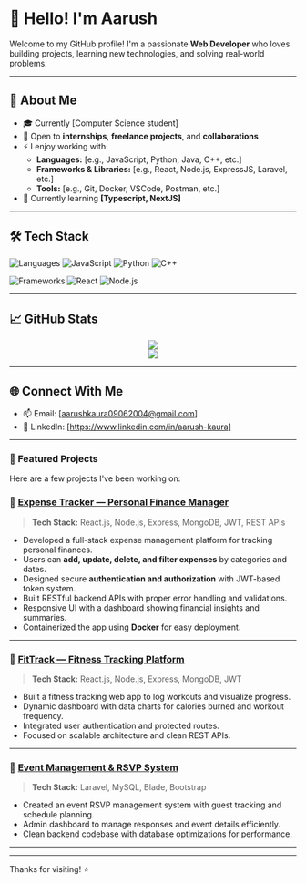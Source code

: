 # 👋 Hello! I'm Aarush

Welcome to my GitHub profile! I'm a passionate **Web Developer** who loves building projects, learning new technologies, and solving real-world problems.

---

## 🚀 About Me

- 🎓 Currently [Computer Science student]
- 💼 Open to **internships**, **freelance projects**, and **collaborations**
- ⚡ I enjoy working with:
  - **Languages:** [e.g., JavaScript, Python, Java, C++, etc.]
  - **Frameworks & Libraries:** [e.g., React, Node.js, ExpressJS, Laravel, etc.]
  - **Tools:** [e.g., Git, Docker, VSCode, Postman, etc.]
- 🧠 Currently learning **[Typescript, NextJS]**

---

## 🛠️ Tech Stack

![Languages](https://img.shields.io/badge/-Languages-black?style=flat-square)
![JavaScript](https://img.shields.io/badge/-JavaScript-F7DF1E?style=flat-square&logo=javascript&logoColor=black)
![Python](https://img.shields.io/badge/-Python-3776AB?style=flat-square&logo=python&logoColor=white)
![C++](https://img.shields.io/badge/-C++-00599C?style=flat-square&logo=cplusplus&logoColor=white)

![Frameworks](https://img.shields.io/badge/-Frameworks-black?style=flat-square)
![React](https://img.shields.io/badge/-React-20232A?style=flat-square&logo=react)
![Node.js](https://img.shields.io/badge/-Node.js-339933?style=flat-square&logo=nodedotjs&logoColor=white)

---

## 📈 GitHub Stats

<p align="center">
  <img src="https://github-readme-stats.vercel.app/api?username=YourGitHubUsername&show_icons=true&theme=github_dark" />
  <br>
  <img src="https://github-readme-streak-stats.herokuapp.com/?user=YourGitHubUsername&theme=github-dark&hide_border=true" />
</p>

---

## 🌐 Connect With Me

- 📫 Email: [aarushkaura09062004@gmail.com]
- 💼 LinkedIn: [https://www.linkedin.com/in/aarush-kaura]

---

### 🚀 Featured Projects
Here are a few projects I've been working on:

### 🔗 [Expense Tracker — Personal Finance Manager](https://github.com/Aarush85/expense-tracker)
> **Tech Stack:** React.js, Node.js, Express, MongoDB, JWT, REST APIs  
- Developed a full-stack expense management platform for tracking personal finances.
- Users can **add, update, delete, and filter expenses** by categories and dates.
- Designed secure **authentication and authorization** with JWT-based token system.
- Built RESTful backend APIs with proper error handling and validations.
- Responsive UI with a dashboard showing financial insights and summaries.
- Containerized the app using **Docker** for easy deployment.

---

### 🔗 [FitTrack — Fitness Tracking Platform](https://github.com/Aarush85/fittrack)
> **Tech Stack:** React.js, Node.js, Express, MongoDB, JWT  
- Built a fitness tracking web app to log workouts and visualize progress.
- Dynamic dashboard with data charts for calories burned and workout frequency.
- Integrated user authentication and protected routes.
- Focused on scalable architecture and clean REST APIs.

---

### 🔗 [Event Management & RSVP System](https://github.com/Aarush85/event-management-system-with-RSVP-tracking)
> **Tech Stack:** Laravel, MySQL, Blade, Bootstrap  
- Created an event RSVP management system with guest tracking and schedule planning.
- Admin dashboard to manage responses and event details efficiently.
- Clean backend codebase with database optimizations for performance.
  
---


---

Thanks for visiting! ⭐️
